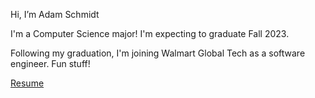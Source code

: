 Hi, I’m Adam Schmidt
 
I'm a Computer Science major! I'm expecting to graduate Fall 2023.

Following my graduation, I'm joining Walmart Global Tech as a software engineer. Fun stuff!

<!--https://www.linkedin.com/in/adam-schmidt-a947b3224/--->

[Resume](https://tinyurl.com/352p43yd)


